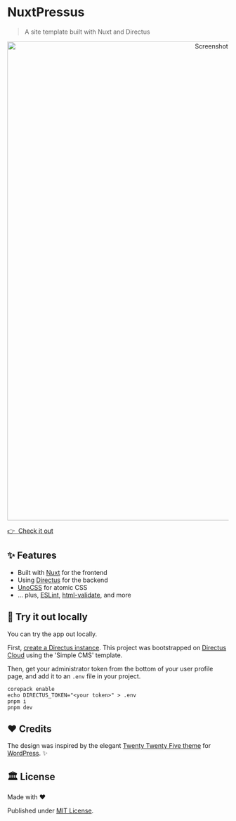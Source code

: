 # NuxtPressus

> A site template built with Nuxt and Directus

<p align="center">
  <a href="https://nuxtpressus.netlify.app/" target="_blank">
    <img width="1090" alt="Screenshot of nuxtpressus.netlify.app" src="https://github.com/user-attachments/assets/ffbc5a34-cc5d-4d25-84a9-6f05dff3ee65">
  </a>
</p>

[👉 &nbsp;Check it out](https://nuxtpressus.netlify.app/)

## ✨ Features

- Built with [Nuxt](https://nuxt.com/) for the frontend
- Using [Directus](https://directus.io/) for the backend
- [UnoCSS](https://unocss.dev/) for atomic CSS
- ... plus, [ESLint](https://eslint.org/), [html-validate](https://html-validate.org/), and more

## 🛝 Try it out locally

You can try the app out locally.

First, [create a Directus instance](https://docs.directus.io/getting-started/quickstart.html#quickstart-guide). This project was bootstrapped on [Directus Cloud](https://directus.cloud/account/register/) using the 'Simple CMS' template.

Then, get your administrator token from the bottom of your user profile page, and add it to an `.env` file in your project.

```
corepack enable
echo DIRECTUS_TOKEN="<your token>" > .env
pnpm i
pnpm dev
```

## ❤️ Credits

The design was inspired by the elegant [Twenty Twenty Five theme](https://wordpress.com/theme/twentytwentyfive) for [WordPress](https://wordpress.org/). ✨

## 🏛️ License

Made with ❤️

Published under [MIT License](./LICENCE).
